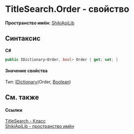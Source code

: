 # TitleSearch.Order - свойство
 

**Пространство имён:**&nbsp;<a href="N_ShikiApiLib.md">ShikiApiLib</a><br />

## Синтаксис

**C#**<br />
``` C#
public IDictionary<Order, bool> Order { get; set; }
```


#### Значение свойства
Тип:&nbsp;<a href="http://msdn2.microsoft.com/ru-ru/library/s4ys34ea" target="_blank">IDictionary</a>(Order, <a href="http://msdn2.microsoft.com/ru-ru/library/a28wyd50" target="_blank">Boolean</a>)

## См. также


#### Ссылки
<a href="T_ShikiApiLib_TitleSearch.md">TitleSearch - Класс</a><br /><a href="N_ShikiApiLib.md">ShikiApiLib - пространство имён</a><br />